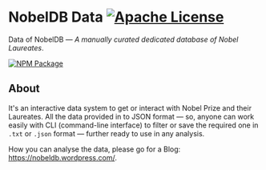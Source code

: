 # NobelDB Data [![Apache License](https://img.shields.io/badge/license-Apache-blue.svg)](https://github.com/NobelDB/NobelDB-Data/blob/master/LICENSE)
Data of NobelDB — _A manually curated dedicated database of Nobel Laureates_.

[![NPM Package](https://nodei.co/npm/nobeldb-data.png?downloads=true&downloadRank=true&stars=true)](https://nodei.co/npm/nobeldb-data/)

## About
It's an interactive data system to get or interact with Nobel Prize and their Laureates. All the data provided in to JSON format — so, anyone can work easily with CLI (command-line interface) to filter or save the required one in `.txt` or `.json` format — further ready to use in any analysis.

How you can analyse the data, please go for a Blog: https://nobeldb.wordpress.com/.
